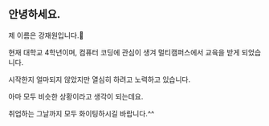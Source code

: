 ## 안녕하세요.

제 이름은 강재원입니다.:slightly_smiling_face:

현재 대학교 4학년이며, 컴퓨터 코딩에 관심이 생겨 멀티캠퍼스에서 교육을 받게 되었습니다.

시작한지 얼마되지 않았지만 열심히 하려고 노력하고 있습니다.

아마 모두 비슷한 상황이라고 생각이 되는데요. 

취업하는 그날까지 모두 화이팅하시길 바랍니다.^^
